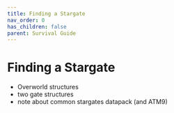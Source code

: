 ```yaml
---
title: Finding a Stargate
nav_order: 0
has_children: false
parent: Survival Guide
---
```


# Finding a Stargate

- Overworld structures
- two gate structures
- note about common stargates datapack (and ATM9)